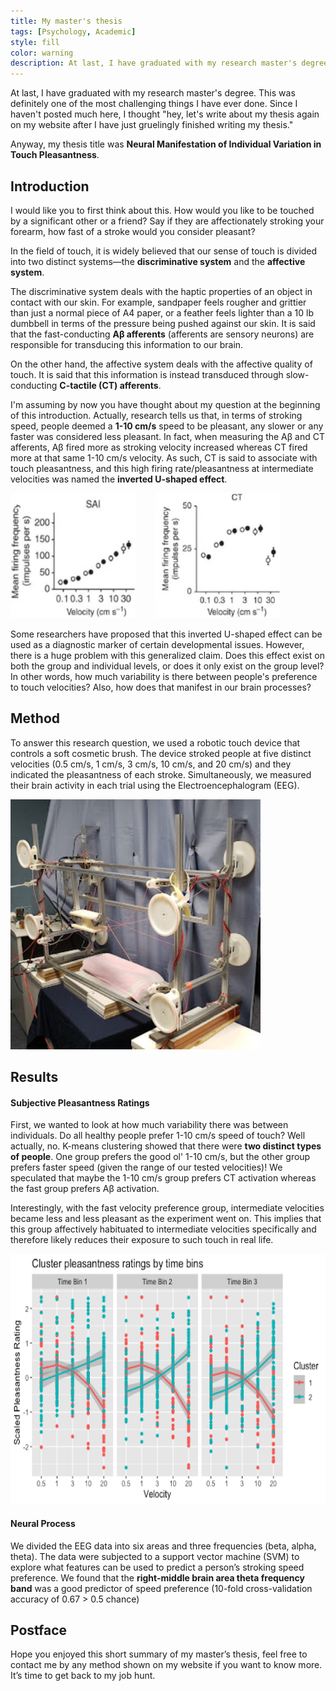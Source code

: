 ```yaml
---
title: My master's thesis
tags: [Psychology, Academic]
style: fill
color: warning
description: At last, I have graduated with my research master's degree. This was definitely one of the most challenging things I have ever done. Since I haven't posted much here, I thought "hey, let's write about my thesis again on my website after I have just gruelingly finished writing my thesis."
---
```


At last, I have graduated with my research master's degree. This was definitely one of the most challenging things I have ever done. Since I haven't posted much here, I thought "hey, let's write about my thesis again on my website after I have just gruelingly finished writing my thesis."

Anyway, my thesis title was **Neural Manifestation of Individual Variation in Touch Pleasantness**.

## Introduction
I would like you to first think about this. How would you like to be touched by a significant other or a friend? Say if they are affectionately stroking your forearm, how fast of a stroke would you consider pleasant?

In the field of touch, it is widely believed that our sense of touch is divided into two distinct systems—the **discriminative system** and the **affective system**.

The discriminative system deals with the haptic properties of an object in contact with our skin. For example, sandpaper feels rougher and grittier than just a normal piece of A4 paper, or a feather feels lighter than a 10 lb dumbbell in terms of the pressure being pushed against our skin. It is said that the fast-conducting **Aβ afferents** (afferents are sensory neurons) are responsible for transducing this information to our brain.

On the other hand, the affective system deals with the affective quality of touch. It is said that this information is instead transduced through slow-conducting **C-tactile (CT) afferents**.

I'm assuming by now you have thought about my question at the beginning of this introduction. Actually, research tells us that, in terms of stroking speed, people deemed a **1-10 cm/s** speed to be pleasant, any slower or any faster was considered less pleasant. In fact, when measuring the Aβ and CT afferents, Aβ fired more as stroking velocity increased whereas CT fired more at that same 1-10 cm/s velocity. As such, CT is said to associate with touch pleasantness, and this high firing rate/pleasantness at intermediate velocities was named the **inverted U-shaped effect**.

<img style="padding-right:2rem" src="/assets/post/2022-10-13-my-masters-thesis/002.png" title="Aβ" alt="Aβ" width="200" height="200"><img style="padding-right:2rem" src="/assets/post/2022-10-13-my-masters-thesis/003.png" title="CT" alt="CT" width="200" height="200">

Some researchers have proposed that this inverted U-shaped effect can be used as a diagnostic marker of certain developmental issues. However, there is a huge problem with this generalized claim. Does this effect exist on both the group and individual levels, or does it only exist on the group level? In other words, how much variability is there between people's preference to touch velocities? Also, how does that manifest in our brain processes?

## Method
To answer this research question, we used a robotic touch device that controls a soft cosmetic brush. The device stroked people at five distinct velocities (0.5 cm/s, 1 cm/s, 3 cm/s, 10 cm/s, and 20 cm/s) and they indicated the pleasantness of each stroke. Simultaneously, we measured their brain activity in each trial using the Electroencephalogram (EEG).

<img src="/assets/post/2022-10-13-my-masters-thesis/001.jpg" title="Robotic Touch Device" alt="Robotic Touch Device" width="400" height="400">

## Results
#### Subjective Pleasantness Ratings
First, we wanted to look at how much variability there was between individuals. Do all healthy people prefer 1-10 cm/s speed of touch? Well actually, no. K-means clustering showed that there were **two distinct types of people**. One group prefers the good ol' 1-10 cm/s, but the other group prefers faster speed (given the range of our tested velocities)! We speculated that maybe the 1-10 cm/s group prefers CT activation whereas the fast group prefers Aβ activation.

Interestingly, with the fast velocity preference group, intermediate velocities became less and less pleasant as the experiment went on. This implies that this group affectively habituated to intermediate velocities specifically and therefore likely reduces their exposure to such touch in real life.

<img src="/assets/post/2022-10-13-my-masters-thesis/004.png" title="Cluster" alt="Cluster" width="640" height="400">

#### Neural Process
We divided the EEG data into six areas and three frequencies (beta, alpha, theta). The data were subjected to a support vector machine (SVM) to explore what features can be used to predict a person’s stroking speed preference. We found that the **right-middle brain area theta frequency band** was a good predictor of speed preference (10-fold cross-validation accuracy of 0.67 > 0.5 chance)

## Postface
Hope you enjoyed this short summary of my master’s thesis, feel free to contact me by any method shown on my website if you want to know more. It’s time to get back to my job hunt.
